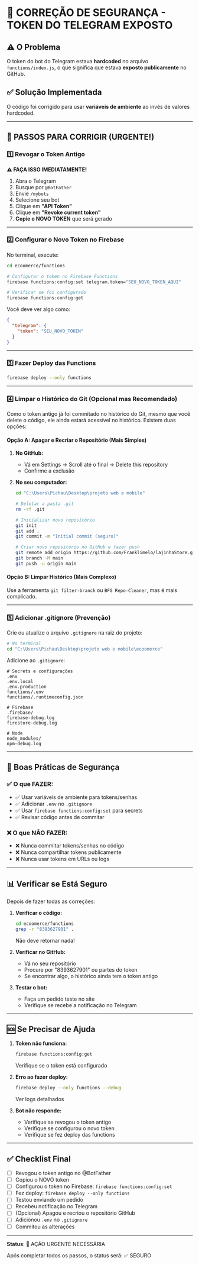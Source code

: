 # 🚨 CORREÇÃO DE SEGURANÇA - TOKEN DO TELEGRAM EXPOSTO

## ⚠️ O Problema

O token do bot do Telegram estava **hardcoded** no arquivo `functions/index.js`, o que significa que estava **exposto publicamente** no GitHub.

## ✅ Solução Implementada

O código foi corrigido para usar **variáveis de ambiente** ao invés de valores hardcoded.

---

## 🔧 PASSOS PARA CORRIGIR (URGENTE!)

### 1️⃣ Revogar o Token Antigo

**⚠️ FAÇA ISSO IMEDIATAMENTE!**

1. Abra o Telegram
2. Busque por `@BotFather`
3. Envie `/mybots`
4. Selecione seu bot
5. Clique em **"API Token"**
6. Clique em **"Revoke current token"**
7. **Copie o NOVO TOKEN** que será gerado

---

### 2️⃣ Configurar o Novo Token no Firebase

No terminal, execute:

```bash
cd ecoomerce/functions

# Configurar o token no Firebase Functions
firebase functions:config:set telegram.token="SEU_NOVO_TOKEN_AQUI"

# Verificar se foi configurado
firebase functions:config:get
```

Você deve ver algo como:
```json
{
  "telegram": {
    "token": "SEU_NOVO_TOKEN"
  }
}
```

---

### 3️⃣ Fazer Deploy das Functions

```bash
firebase deploy --only functions
```

---

### 4️⃣ Limpar o Histórico do Git (Opcional mas Recomendado)

Como o token antigo já foi commitado no histórico do Git, mesmo que você delete o código, ele ainda estará acessível no histórico. Existem duas opções:

#### Opção A: Apagar e Recriar o Repositório (Mais Simples)

1. **No GitHub:**
   - Vá em Settings → Scroll até o final → Delete this repository
   - Confirme a exclusão

2. **No seu computador:**
   ```bash
   cd "C:\Users\Pichau\Desktop\projeto web e mobile"
   
   # Deletar a pasta .git
   rm -rf .git
   
   # Inicializar novo repositório
   git init
   git add .
   git commit -m "Initial commit (seguro)"
   
   # Criar novo repositório no GitHub e fazer push
   git remote add origin https://github.com/Franklimelo/lajinhaStore.git
   git branch -M main
   git push -u origin main
   ```

#### Opção B: Limpar Histórico (Mais Complexo)

Use a ferramenta `git filter-branch` ou `BFG Repo-Cleaner`, mas é mais complicado.

---

### 5️⃣ Adicionar .gitignore (Prevenção)

Crie ou atualize o arquivo `.gitignore` na raiz do projeto:

```bash
# No terminal
cd "C:\Users\Pichau\Desktop\projeto web e mobile\ecoomerce"
```

Adicione ao `.gitignore`:
```
# Secrets e configurações
.env
.env.local
.env.production
functions/.env
functions/.runtimeconfig.json

# Firebase
.firebase/
firebase-debug.log
firestore-debug.log

# Node
node_modules/
npm-debug.log
```

---

## 🔐 Boas Práticas de Segurança

### ✅ O que FAZER:
- ✅ Usar variáveis de ambiente para tokens/senhas
- ✅ Adicionar `.env` no `.gitignore`
- ✅ Usar `firebase functions:config:set` para secrets
- ✅ Revisar código antes de commitar

### ❌ O que NÃO FAZER:
- ❌ Nunca commitar tokens/senhas no código
- ❌ Nunca compartilhar tokens publicamente
- ❌ Nunca usar tokens em URLs ou logs

---

## 📊 Verificar se Está Seguro

Depois de fazer todas as correções:

1. **Verificar o código:**
   ```bash
   cd ecoomerce/functions
   grep -r "8393627901" .
   ```
   Não deve retornar nada!

2. **Verificar no GitHub:**
   - Vá no seu repositório
   - Procure por "8393627901" ou partes do token
   - Se encontrar algo, o histórico ainda tem o token antigo

3. **Testar o bot:**
   - Faça um pedido teste no site
   - Verifique se recebe a notificação no Telegram

---

## 🆘 Se Precisar de Ajuda

1. **Token não funciona:**
   ```bash
   firebase functions:config:get
   ```
   Verifique se o token está configurado

2. **Erro ao fazer deploy:**
   ```bash
   firebase deploy --only functions --debug
   ```
   Ver logs detalhados

3. **Bot não responde:**
   - Verifique se revogou o token antigo
   - Verifique se configurou o novo token
   - Verifique se fez deploy das functions

---

## ✅ Checklist Final

- [ ] Revogou o token antigo no @BotFather
- [ ] Copiou o NOVO token
- [ ] Configurou o token no Firebase: `firebase functions:config:set`
- [ ] Fez deploy: `firebase deploy --only functions`
- [ ] Testou enviando um pedido
- [ ] Recebeu notificação no Telegram
- [ ] (Opcional) Apagou e recriou o repositório GitHub
- [ ] Adicionou `.env` no `.gitignore`
- [ ] Commitou as alterações

---

**Status**: 🔴 AÇÃO URGENTE NECESSÁRIA

Após completar todos os passos, o status será: ✅ SEGURO




